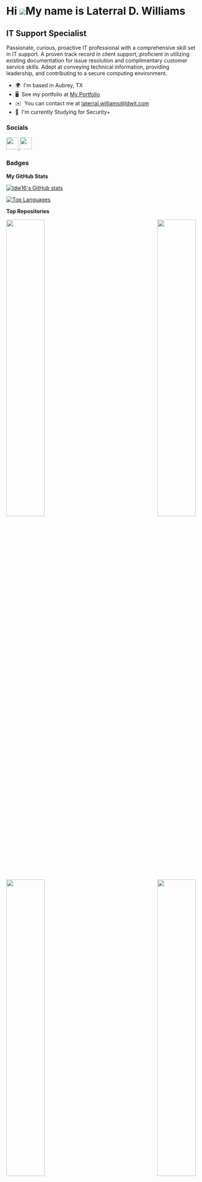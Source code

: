 Hi ![](https://user-images.githubusercontent.com/18350557/176309783-0785949b-9127-417c-8b55-ab5a4333674e.gif)My name is Laterral D. Williams
============================================================================================================================================

IT Support Specialist
---------------------

Passionate, curious, proactive IT professional with a comprehensive skill set in IT support. A proven track record in client support, proficient in utilizing existing documentation for issue resolution and complimentary customer service skills. Adept at conveying technical information, providing leadership, and contributing to a secure computing environment.

* 🌍  I'm based in Aubrey, TX
* 🖥️  See my portfolio at [My Portfolio](http://www.ldwit.com)
* ✉️  You can contact me at [laterral.williams@ldwit.com](mailto:laterral.williams@ldwit.com)
* 🧠  I'm currently Studying for Security+


### Socials

<p align="left"> <a href="https://www.github.com/ldw16" target="_blank" rel="noreferrer"> <picture> <source media="(prefers-color-scheme: dark)" srcset="https://raw.githubusercontent.com/danielcranney/readme-generator/main/public/icons/socials/github-dark.svg" /> <source media="(prefers-color-scheme: light)" srcset="https://raw.githubusercontent.com/danielcranney/readme-generator/main/public/icons/socials/github.svg" /> <img src="https://raw.githubusercontent.com/danielcranney/readme-generator/main/public/icons/socials/github.svg" width="32" height="32" /> </picture> </a> <a href="https://www.linkedin.com/in/ltwilliams-tech" target="_blank" rel="noreferrer"> <picture> <source media="(prefers-color-scheme: dark)" srcset="https://raw.githubusercontent.com/danielcranney/readme-generator/main/public/icons/socials/linkedin-dark.svg" /> <source media="(prefers-color-scheme: light)" srcset="https://raw.githubusercontent.com/danielcranney/readme-generator/main/public/icons/socials/linkedin.svg" /> <img src="https://raw.githubusercontent.com/danielcranney/readme-generator/main/public/icons/socials/linkedin.svg" width="32" height="32" /> </picture> </a></p>

### Badges

<b>My GitHub Stats</b>

<a href="http://www.github.com/ldw16"><img src="https://github-readme-stats.vercel.app/api?username=ldw16&show_icons=true&hide=&count_private=true&title_color=0891b2&text_color=ffffff&icon_color=0891b2&bg_color=1c1917&hide_border=true&show_icons=true" alt="ldw16's GitHub stats" /></a>

<a href="https://github.com/ldw16" align="left"><img src="https://github-readme-stats.vercel.app/api/top-langs/?username=ldw16&langs_count=10&title_color=0891b2&text_color=ffffff&icon_color=0891b2&bg_color=1c1917&hide_border=true&locale=en&custom_title=Top%20%Languages" alt="Top Languages" /></a>

<b>Top Repositories</b>

<div width="100%" align="center"><a href="https://github.com/ldw16/GameDayScheduleAPI" align="left"><img align="left" width="45%" src="https://github-readme-stats.vercel.app/api/pin/?username=ldw16&repo=GameDayScheduleAPI&title_color=0891b2&text_color=ffffff&icon_color=0891b2&bg_color=1c1917&hide_border=true&locale=en" /></a><a href="https://github.com/ldw16/GameDayNotificationApp" align="right"><img align="right" width="45%" src="https://github-readme-stats.vercel.app/api/pin/?username=ldw16&repo=GameDayNotificationApp&title_color=0891b2&text_color=ffffff&icon_color=0891b2&bg_color=1c1917&hide_border=true&locale=en" /></a></div><br /><br /><br /><br />

<br /><br /><br /><br /><br />

<div width="100%" align="center"><a href="https://github.com/ldw16/NFLDataLake" align="left"><img align="left" width="45%" src="https://github-readme-stats.vercel.app/api/pin/?username=ldw16&repo=NFLDataLake&title_color=0891b2&text_color=ffffff&icon_color=0891b2&bg_color=1c1917&hide_border=true&locale=en" /></a><a href="https://github.com/ldw16/WeatherDashboardDemo" align="right"><img align="right" width="45%" src="https://github-readme-stats.vercel.app/api/pin/?username=ldw16&repo=WeatherDashboardDemo&title_color=0891b2&text_color=ffffff&icon_color=0891b2&bg_color=1c1917&hide_border=true&locale=en" /></a></div>
